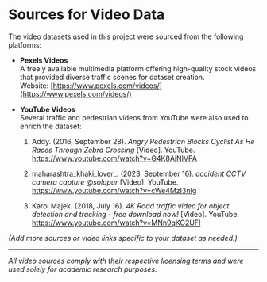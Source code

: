 # Sources for Video Data

The video datasets used in this project were sourced from the following platforms:

- **Pexels Videos**  
  A freely available multimedia platform offering high-quality stock videos that provided diverse traffic scenes for dataset creation.  
  Website: [https://www.pexels.com/videos/](https://www.pexels.com/videos/)

- **YouTube Videos**  
  Several traffic and pedestrian videos from YouTube were also used to enrich the dataset:

  1. Addy. (2016, September 28). *Angry Pedestrian Blocks Cyclist As He Races Through Zebra Crossing* [Video]. YouTube.  
     https://www.youtube.com/watch?v=G4K8AjNIVPA

  2. maharashtra_khaki_lover_. (2023, September 16). *accident CCTV camera capture @solapur* [Video]. YouTube.  
     https://www.youtube.com/watch?v=cWe4MzI3nIg

  3. Karol Majek. (2018, July 16). *4K Road traffic video for object detection and tracking - free download now!* [Video]. YouTube.  
     https://www.youtube.com/watch?v=MNn9qKG2UFI

*(Add more sources or video links specific to your dataset as needed.)*


---

*All video sources comply with their respective licensing terms and were used solely for academic research purposes.*
